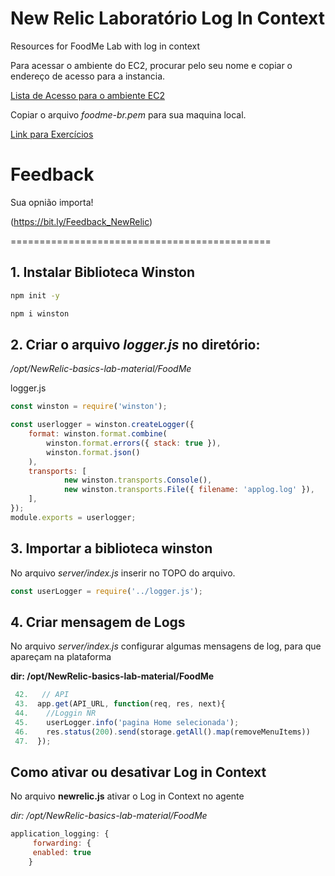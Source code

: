 # New Relic Laboratório Log In Context
Resources for FoodMe Lab with log in context

Para acessar o ambiente do EC2, procurar pelo seu nome e copiar o endereço de acesso para a instancia.

[Lista de Acesso para o ambiente EC2](https://docs.google.com/spreadsheets/d/1cfW43Swlm5nCJ3z2q_fuYlbbsd8eGuRWW5MRIK78gxs/edit#gid=1975914412)

Copiar o arquivo *foodme-br.pem* para sua maquina local.

[Link para Exercícios](https://developer.newrelic.com/collect-data/monitor-your-application/set-up-env)


# Feedback
Sua opnião importa!

(https://bit.ly/Feedback_NewRelic)


=============================================

 ## 1. Instalar Biblioteca Winston
 ```sh
 npm init -y
 
 npm i winston
 ```
 
## 2. Criar o arquivo *logger.js* no diretório: 
*/opt/NewRelic-basics-lab-material/FoodMe*

logger.js
```javascript
const winston = require('winston');

const userlogger = winston.createLogger({
    format: winston.format.combine(
        winston.format.errors({ stack: true }),
        winston.format.json()
    ),
    transports: [
            new winston.transports.Console(),
            new winston.transports.File({ filename: 'applog.log' }),
    ],
});
module.exports = userlogger;
```


## 3. Importar a biblioteca winston

No arquivo *server/index.js* inserir no TOPO do arquivo.

```javascript
const userLogger = require('../logger.js');
```

## 4. Criar mensagem de Logs
No arquivo *server/index.js* configurar algumas mensagens de log, para que apareçam na plataforma

**dir: /opt/NewRelic-basics-lab-material/FoodMe**

```javascript
 42.   // API
 43.  app.get(API_URL, function(req, res, next){
 44.    //Loggin NR
 45.    userLogger.info('pagina Home selecionada');
 46.    res.status(200).send(storage.getAll().map(removeMenuItems))
 47.  });
```
## Como ativar ou desativar Log in Context

No arquivo **newrelic.js** ativar o Log in Context no agente

*dir: /opt/NewRelic-basics-lab-material/FoodMe*

```javascript
application_logging: {
     forwarding: {
     enabled: true
    }
```
